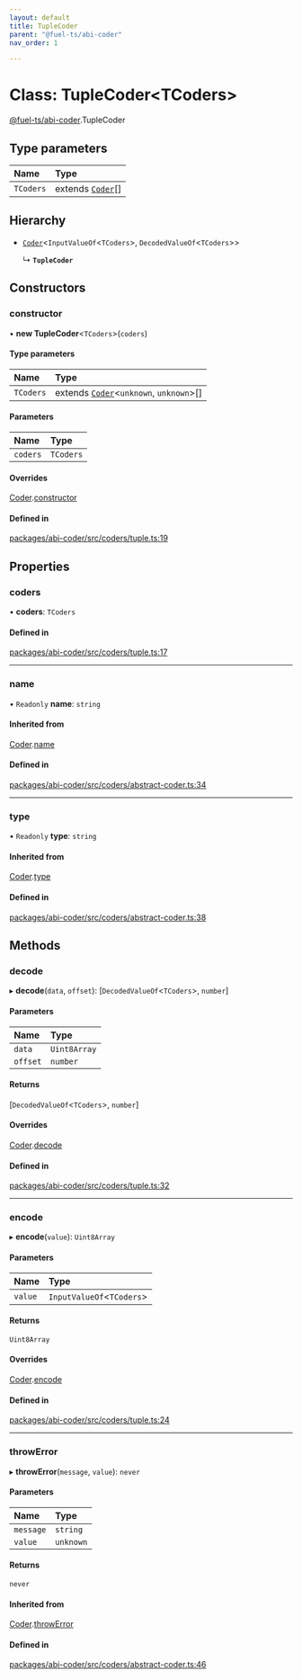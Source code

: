 ```yaml
---
layout: default
title: TupleCoder
parent: "@fuel-ts/abi-coder"
nav_order: 1

---
```


# Class: TupleCoder<TCoders\>

[@fuel-ts/abi-coder](../index.md).TupleCoder

## Type parameters

| Name | Type |
| :------ | :------ |
| `TCoders` | extends [`Coder`](Coder.md)[] |

## Hierarchy

- [`Coder`](Coder.md)<`InputValueOf`<`TCoders`\>, `DecodedValueOf`<`TCoders`\>\>

  ↳ **`TupleCoder`**

## Constructors

### constructor

• **new TupleCoder**<`TCoders`\>(`coders`)

#### Type parameters

| Name | Type |
| :------ | :------ |
| `TCoders` | extends [`Coder`](Coder.md)<`unknown`, `unknown`\>[] |

#### Parameters

| Name | Type |
| :------ | :------ |
| `coders` | `TCoders` |

#### Overrides

[Coder](Coder.md).[constructor](Coder.md#constructor)

#### Defined in

[packages/abi-coder/src/coders/tuple.ts:19](https://github.com/FuelLabs/fuels-ts/blob/master/packages/abi-coder/src/coders/tuple.ts#L19)

## Properties

### coders

• **coders**: `TCoders`

#### Defined in

[packages/abi-coder/src/coders/tuple.ts:17](https://github.com/FuelLabs/fuels-ts/blob/master/packages/abi-coder/src/coders/tuple.ts#L17)

___

### name

• `Readonly` **name**: `string`

#### Inherited from

[Coder](Coder.md).[name](Coder.md#name)

#### Defined in

[packages/abi-coder/src/coders/abstract-coder.ts:34](https://github.com/FuelLabs/fuels-ts/blob/master/packages/abi-coder/src/coders/abstract-coder.ts#L34)

___

### type

• `Readonly` **type**: `string`

#### Inherited from

[Coder](Coder.md).[type](Coder.md#type)

#### Defined in

[packages/abi-coder/src/coders/abstract-coder.ts:38](https://github.com/FuelLabs/fuels-ts/blob/master/packages/abi-coder/src/coders/abstract-coder.ts#L38)

## Methods

### decode

▸ **decode**(`data`, `offset`): [`DecodedValueOf`<`TCoders`\>, `number`]

#### Parameters

| Name | Type |
| :------ | :------ |
| `data` | `Uint8Array` |
| `offset` | `number` |

#### Returns

[`DecodedValueOf`<`TCoders`\>, `number`]

#### Overrides

[Coder](Coder.md).[decode](Coder.md#decode)

#### Defined in

[packages/abi-coder/src/coders/tuple.ts:32](https://github.com/FuelLabs/fuels-ts/blob/master/packages/abi-coder/src/coders/tuple.ts#L32)

___

### encode

▸ **encode**(`value`): `Uint8Array`

#### Parameters

| Name | Type |
| :------ | :------ |
| `value` | `InputValueOf`<`TCoders`\> |

#### Returns

`Uint8Array`

#### Overrides

[Coder](Coder.md).[encode](Coder.md#encode)

#### Defined in

[packages/abi-coder/src/coders/tuple.ts:24](https://github.com/FuelLabs/fuels-ts/blob/master/packages/abi-coder/src/coders/tuple.ts#L24)

___

### throwError

▸ **throwError**(`message`, `value`): `never`

#### Parameters

| Name | Type |
| :------ | :------ |
| `message` | `string` |
| `value` | `unknown` |

#### Returns

`never`

#### Inherited from

[Coder](Coder.md).[throwError](Coder.md#throwerror)

#### Defined in

[packages/abi-coder/src/coders/abstract-coder.ts:46](https://github.com/FuelLabs/fuels-ts/blob/master/packages/abi-coder/src/coders/abstract-coder.ts#L46)
